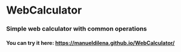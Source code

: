 # WebCalculator

### Simple web calculator with common operations

#### You can try it here: https://manueldilena.github.io/WebCalculator/

